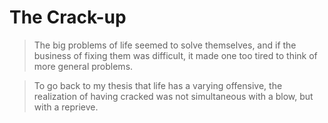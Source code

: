 # The Crack-up

> The big problems of life seemed to solve themselves, and if the business of fixing them was difficult, it made one too tired to think of more general problems. 



> To go back to my thesis that  life has a varying offensive, the realization of having cracked was not simultaneous with a blow, but with a reprieve. 

